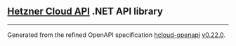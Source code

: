## [Hetzner Cloud API](https://docs.hetzner.cloud/) .NET API library
___

Generated from the refined OpenAPI specification [hcloud-openapi](https://github.com/MaximilianKoestler/hcloud-openapi) [v0.22.0](https://github.com/MaximilianKoestler/hcloud-openapi/releases/tag/v0.22.0).
